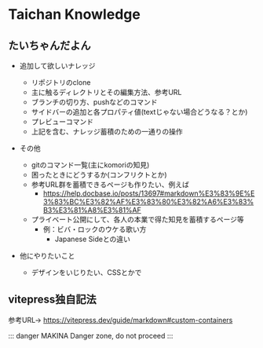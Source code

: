 # Taichan Knowledge

## たいちゃんだよん

* 追加して欲しいナレッジ
    * リポジトリのclone
    * 主に触るディレクトリとその編集方法、参考URL
    * ブランチの切り方、pushなどのコマンド
    * サイドバーの追加と各プロパティ値(textじゃない場合どうなる？とか)
    * プレビューコマンド
    * 上記を含む、ナレッジ蓄積のための一通りの操作
    

* その他
    * gitのコマンド一覧(主にkomoriの知見)
    * 困ったときにどうするか(コンフリクトとか)
    * 参考URL群を蓄積できるページも作りたい、例えば
        * https://help.docbase.io/posts/13697#markdown%E3%83%9E%E3%83%BC%E3%82%AF%E3%83%80%E3%82%A6%E3%83%B3%E3%81%A8%E3%81%AF
    * プライベート公開にして、各人の本業で得た知見を蓄積するページ等
        * 例：ビバ・ロックのウケる歌い方
            * Japanese Sideとの違い


* 他にやりたいこと
    * デザインをいじりたい、CSSとかで


## vitepress独自記法
参考URL→ https://vitepress.dev/guide/markdown#custom-containers 

::: danger MAKINA
Danger zone, do not proceed
:::

